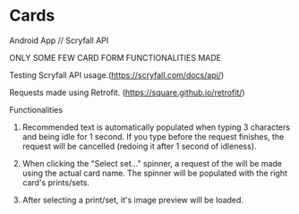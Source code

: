 # Cards
Android App // Scryfall API

ONLY SOME FEW CARD FORM FUNCTIONALITIES MADE

Testing Scryfall API usage.(https://scryfall.com/docs/api/)

Requests made using Retrofit. (https://square.github.io/retrofit/)

Functionalities
1) Recommended text is automatically populated when typing 3 characters and being idle for 1 second. If you type before the request finishes, the request will be cancelled (redoing it after 1 second of idleness).

2) When clicking the "Select set..." spinner, a request of the will be made using the actual card name. The spinner will be populated with the right card's prints/sets.

3) After selecting a print/set, it's image preview will be loaded.

